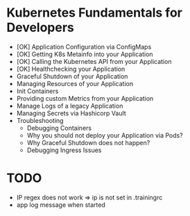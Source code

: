 # Kubernetes Fundamentals for Developers

* [OK] Application Configuration via ConfigMaps
* [OK] Getting K8s Metainfo into your Application
* [OK] Calling the Kubernetes API from your Application
* [OK] Healthchecking your Application
* Graceful Shutdown of your Application
* Managing Resources of your Application
* Init Containers
* Providing custom Metrics from your Application
* Manage Logs of a legacy Application
* Managing Secrets via Hashicorp Vault
* Troubleshooting
  * Debugging Containers
  * Why you should not deploy your Application via Pods?
  * Why Graceful Shutdown does not happen?
  * Debugging Ingress Issues


# TODO 
* IP regex does not work => ip is not set in .trainingrc
* app log message when started


